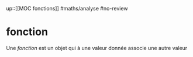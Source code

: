 up::[[MOC fonctions]]
#maths/analyse #no-review 
# fonction

Une _fonction_ est un objet qui à une valeur donnée associe une autre valeur

